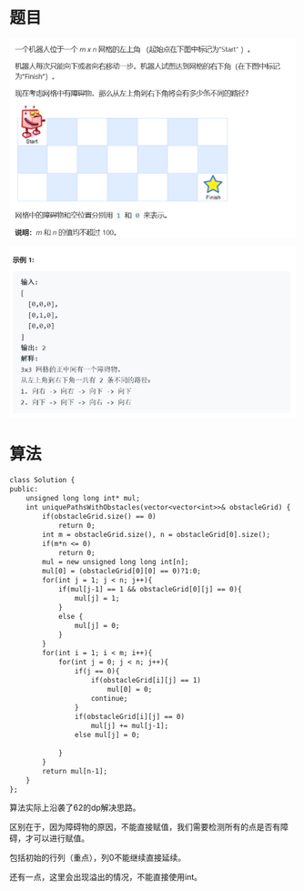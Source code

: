 # 题目

![img](./image/q1.png)

![img](./image/q2.png)



# 算法

```
class Solution {
public:
    unsigned long long int* mul;
    int uniquePathsWithObstacles(vector<vector<int>>& obstacleGrid) {
        if(obstacleGrid.size() == 0)
            return 0;
        int m = obstacleGrid.size(), n = obstacleGrid[0].size();
        if(m*n <= 0)
            return 0;
        mul = new unsigned long long int[n];
        mul[0] = (obstacleGrid[0][0] == 0)?1:0;
        for(int j = 1; j < n; j++){
            if(mul[j-1] == 1 && obstacleGrid[0][j] == 0){
                mul[j] = 1;
            }                
            else {
                mul[j] = 0;
            }                
        }
        for(int i = 1; i < m; i++){
            for(int j = 0; j < n; j++){
                if(j == 0){
                    if(obstacleGrid[i][j] == 1)
                        mul[0] = 0;
                    continue;
                }
                if(obstacleGrid[i][j] == 0)
                    mul[j] += mul[j-1];
                else mul[j] = 0;

            }
        }
        return mul[n-1];
    }
};
```

算法实际上沿袭了62的dp解决思路。

区别在于，因为障碍物的原因，不能直接赋值，我们需要检测所有的点是否有障碍，才可以进行赋值。

包括初始的行列（重点），列0不能继续直接延续。

还有一点，这里会出现溢出的情况，不能直接使用int。